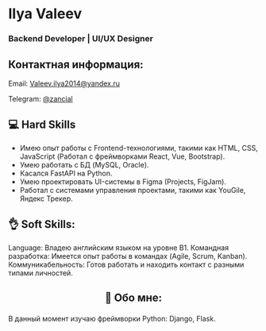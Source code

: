 # Ilya Valeev
### Backend Developer | UI/UX Designer

## Контактная информация:
<p style="text-align: start">
   Email: <a href='mailto:Valeev.ilya2014@yandex.ru'>Valeev.ilya2014@yandex.ru</a>
</p>
<p style="text-align: start">
    Telegram: <a href='t.me/zancial'>@zancial</a>
</p>

## 💻 Hard Skills

- Имею опыт работы с Frontend-технологиями, такими как HTML, CSS, JavaScript (Работал с фреймворками React, Vue, Bootstrap).
- Умею работать с БД (MySQL, Oracle).
- Касался FastAPI на Python.
- Умею проектировать UI-системы в Figma (Projects, FigJam).
- Работал с системами управления проектами, такими как YouGile, Яндекс Трекер.
  
## 👌 Soft Skills:

Language: Владею английским языком на уровне B1.
Командная разработка: Имеется опыт работы в командах (Agile, Scrum, Kanban).
Коммуникабельность: Готов работать и находить контакт с разными типами личностей.

## <p align="center"> 👱 Обо мне:</p>

<p>
В данный момент изучаю фреймворки Python: Django, Flask.
</p>
